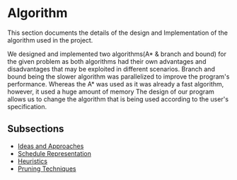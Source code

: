 # Algorithm

This section documents the details of the design and Implementation of the algorithm used in the project.

We designed and implemented two algorithms(A* & branch and bound) for the given problem as both algorithms had their own advantages and disadvantages that may be exploited in different scenarios.
Branch and bound being the slower algorithm was parallelized to improve the program's performance. Whereas the A* was used as it was already a fast algorithm, however, it used a huge amount of memory
The design of our program allows us to change the algorithm that is being used according to the user's specification.

## Subsections
* [Ideas and Approaches](ideas-and-Approaches.md)
* [Schedule Representation](Schedule-Representation.md)
* [Heuristics](Heuristics.md)
* [Pruning Techniques ](Pruning.md)

   
